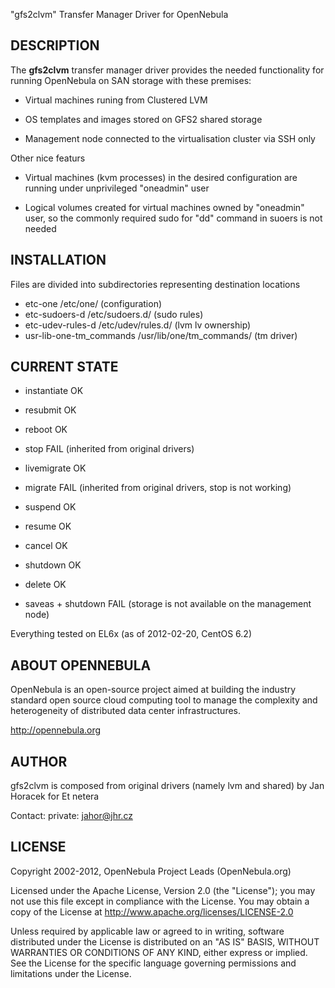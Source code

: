 
"gfs2clvm" Transfer Manager Driver for OpenNebula

## DESCRIPTION

The **gfs2clvm** transfer manager driver provides the needed functionality
for running OpenNebula on SAN storage with these premises:

* Virtual machines runing from Clustered LVM

* OS templates and images stored on GFS2 shared storage

* Management node connected to the virtualisation cluster via SSH only

Other nice featurs

* Virtual machines (kvm processes) in the desired configuration are running
  under unprivileged "oneadmin" user

* Logical volumes created for virtual machines owned by "oneadmin" user, so the
  commonly required sudo for "dd" command in suoers is not needed

## INSTALLATION

Files are divided into subdirectories representing destination locations

  * etc-one 			/etc/one/ 			(configuration)
  * etc-sudoers-d 		/etc/sudoers.d/			(sudo rules)
  * etc-udev-rules-d 		/etc/udev/rules.d/		(lvm lv ownership)
  * usr-lib-one-tm_commands 	/usr/lib/one/tm_commands/	(tm driver)

## CURRENT STATE

* instantiate		OK
* resubmit 		OK

* reboot 		OK
* stop 			FAIL (inherited from original drivers)
* livemigrate 		OK
* migrate 		FAIL (inherited from original drivers, stop is not working)

* suspend 		OK
* resume 		OK

* cancel 		OK
* shutdown 		OK
* delete 		OK
* saveas + shutdown 	FAIL (storage is not available on the management node)

Everything tested on EL6x (as of 2012-02-20, CentOS 6.2)


## ABOUT OPENNEBULA

OpenNebula is an open-source project aimed at building the industry standard
open source cloud computing tool to manage the complexity and heterogeneity of
distributed data center infrastructures.

http://opennebula.org

## AUTHOR

gfs2clvm is composed from original drivers (namely lvm and shared) by
Jan Horacek for Et netera

Contact:
 private: jahor@jhr.cz


## LICENSE

Copyright 2002-2012, OpenNebula Project Leads (OpenNebula.org)

Licensed under the Apache License, Version 2.0 (the "License"); you may
not use this file except in compliance with the License. You may obtain
a copy of the License at http://www.apache.org/licenses/LICENSE-2.0

Unless required by applicable law or agreed to in writing, software
distributed under the License is distributed on an "AS IS" BASIS,
WITHOUT WARRANTIES OR CONDITIONS OF ANY KIND, either express or implied.
See the License for the specific language governing permissions and
limitations under the License.


